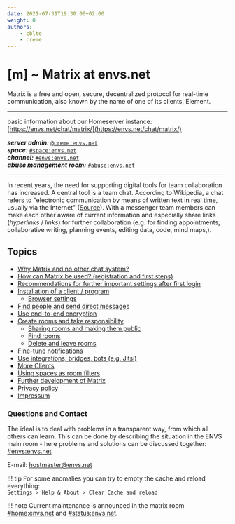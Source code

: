 ```yaml
---
date: 2021-07-31T19:30:00+02:00
weight: 0
authors:
    - cblte
    - creme
---
```


# [m] ~ Matrix at envs.net
Matrix is a free and open, secure, decentralized protocol for real-time communication, also known by the name of one of its clients, Element.

***

basic information about our Homeserver instance:  
[https://envs.net/chat/matrix/](https://envs.net/chat/matrix/)

***server admin:*** [`@creme:envs.net`](https://matrix.to/#/@creme:envs.net)  
***space:*** [`#space:envs.net`](https://matrix.to/#/#space:envs.net)  
***channel:*** [`#envs:envs.net`](https://matrix.to/#/#envs:envs.net)  
***abuse management room:*** [`#abuse:envs.net`](https://matrix.to/#/#abuse:envs.net)

***

<object data="images/matrix_interactive_en.svg" type="image/svg+xml" style="width: 1280px; max-width: 100%"></object>

In recent years, the need for supporting digital tools for team collaboration has increased. A central tool is a team chat. According to Wikipedia, a chat refers to "electronic communication by means of written text in real time, usually via the Internet" ([Source](https://en.wikipedia.org/wiki/Chat)). With a messenger team members can make each other aware of current information and especially share links (*hyperlinks* / *links*) for further collaboration (e.g. for finding appointments, collaborative writing, planning events, editing data, code, mind maps,).

## Topics

* [Why Matrix and no other chat system?](why.md)
* [How can Matrix be used? (registration and first steps)](first-steps.md)
* [Recommendations for further important settings after first login](settings.md)
* [Installation of a client / program](clients.md)
    * [Browser settings](clients/browser.md)
* [Find people and send direct messages](messaging.md)
* [Use end-to-end encryption](encryption.md)
* [Create rooms and take responsibility](rooms.md)
    * [Sharing rooms and making them public](rooms/sharing.md)
    * [Find rooms](rooms/find.md)
    * [Delete and leave rooms](rooms/delete.md)
* [Fine-tune notifications](notifications.md)
* [Use integrations, bridges, bots (e.g. Jitsi)](integrations.md)
* [More Clients](clients/more_clients.md)
* [Using spaces as room filters](spaces.md)
* [Further development of Matrix](development.md)
* [Privacy policy](https://envs.net/privacy-policy/)
* [Impressum](impressum.md)

### Questions and Contact

The ideal is to deal with problems in a transparent way, from which all others can learn. This can be done by describing the situation in the ENVS main room - here problems and solutions can be discussed together:<br />
[#envs:envs.net](https://matrix.to/#/#envs:envs.net)

E-mail: [hostmaster@envs.net](mailto:hostmaster@envs.net)

!!! tip
    For some anomalies you can try to empty the cache and reload everything:<br />
    `Settings > Help & About > Clear Cache and reload`

!!! note
    Current maintenance is announced in the matrix room [#home:envs.net](https://matrix.to/#/#home:envs.net) and 
    [#status:envs.net](https://matrix.to/#/#status:envs.net).

